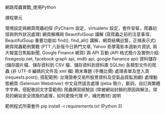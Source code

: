 網路爬蟲實戰_使用Python

課程單元

環境設定與網頁爬蟲初探 (PyCharm 設定，virtualenv 設定，套件安裝，爬蟲初探與例外狀況處理)
網頁解構與 BeautifulSoup 講解 (寫爬蟲之前的注意事項，BeautifulSoup 重要功能如 find(), find_all() 講解，網頁結構巡覽，正規表示式)
網頁爬蟲範例實戰 (PTT 八卦版今日熱門文章, Yahoo 奇摩電影本週新片資訊, 兩大報當日焦點新聞, Google Finance 網頁)
與 API 互動 (API 格式簡介及實例介紹: freegeoip.net, facebook graph api, imdb api, google fianance api)
資料儲存 (儲存圖片檔、儲存資料到 CSV 檔、儲存資料到資料庫 SQLite)
各類型文件的爬蟲 (非 UTF-8 編碼的文件及 xml 檔)
期末專題 (手機比價)
處理表單及登入頁 (requests.post(), 搭配範例: 台灣證券交易所股票資料及空氣品質監測網)
處理動態網頁 (Selenium Webdriver)
中文自然語言處理 (jieba 簡介，斷詞，自訂與繁體字字典，搭配歌詞文字雲範例)
爬蟲撰寫經驗談 (常被網站封鎖的原因與解法，常見的網站安全措施的處理，如何更換代理 IP，補充教材)
說明


範例程式所需套件 pip install -r requirements.txt (Python 3)
